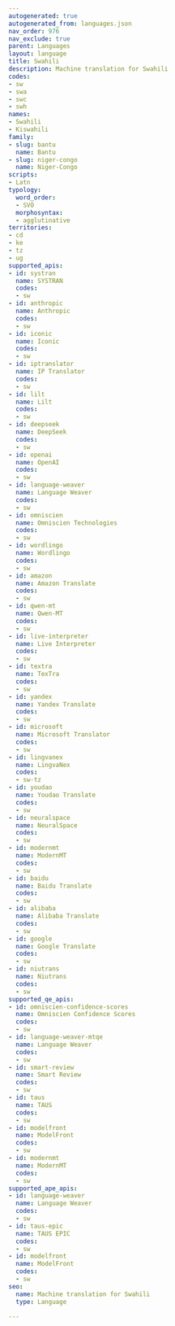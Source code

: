 ```yaml
---
autogenerated: true
autogenerated_from: languages.json
nav_order: 976
nav_exclude: true
parent: Languages
layout: language
title: Swahili
description: Machine translation for Swahili
codes:
- sw
- swa
- swc
- swh
names:
- Swahili
- Kiswahili
family:
- slug: bantu
  name: Bantu
- slug: niger-congo
  name: Niger-Congo
scripts:
- Latn
typology:
  word_order:
  - SVO
  morphosyntax:
  - agglutinative
territories:
- cd
- ke
- tz
- ug
supported_apis:
- id: systran
  name: SYSTRAN
  codes:
  - sw
- id: anthropic
  name: Anthropic
  codes:
  - sw
- id: iconic
  name: Iconic
  codes:
  - sw
- id: iptranslator
  name: IP Translator
  codes:
  - sw
- id: lilt
  name: Lilt
  codes:
  - sw
- id: deepseek
  name: DeepSeek
  codes:
  - sw
- id: openai
  name: OpenAI
  codes:
  - sw
- id: language-weaver
  name: Language Weaver
  codes:
  - sw
- id: omniscien
  name: Omniscien Technologies
  codes:
  - sw
- id: wordlingo
  name: Wordlingo
  codes:
  - sw
- id: amazon
  name: Amazon Translate
  codes:
  - sw
- id: qwen-mt
  name: Qwen-MT
  codes:
  - sw
- id: live-interpreter
  name: Live Interpreter
  codes:
  - sw
- id: textra
  name: TexTra
  codes:
  - sw
- id: yandex
  name: Yandex Translate
  codes:
  - sw
- id: microsoft
  name: Microsoft Translator
  codes:
  - sw
- id: lingvanex
  name: LingvaNex
  codes:
  - sw-tz
- id: youdao
  name: Youdao Translate
  codes:
  - sw
- id: neuralspace
  name: NeuralSpace
  codes:
  - sw
- id: modernmt
  name: ModernMT
  codes:
  - sw
- id: baidu
  name: Baidu Translate
  codes:
  - sw
- id: alibaba
  name: Alibaba Translate
  codes:
  - sw
- id: google
  name: Google Translate
  codes:
  - sw
- id: niutrans
  name: Niutrans
  codes:
  - sw
supported_qe_apis:
- id: omniscien-confidence-scores
  name: Omniscien Confidence Scores
  codes:
  - sw
- id: language-weaver-mtqe
  name: Language Weaver
  codes:
  - sw
- id: smart-review
  name: Smart Review
  codes:
  - sw
- id: taus
  name: TAUS
  codes:
  - sw
- id: modelfront
  name: ModelFront
  codes:
  - sw
- id: modernmt
  name: ModernMT
  codes:
  - sw
supported_ape_apis:
- id: language-weaver
  name: Language Weaver
  codes:
  - sw
- id: taus-epic
  name: TAUS EPIC
  codes:
  - sw
- id: modelfront
  name: ModelFront
  codes:
  - sw
seo:
  name: Machine translation for Swahili
  type: Language

---
```


